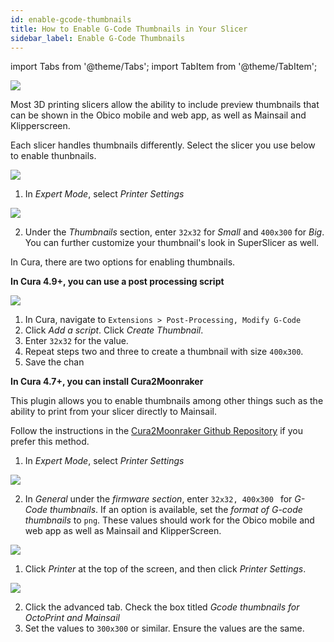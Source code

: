 ```yaml
---
id: enable-gcode-thumbnails
title: How to Enable G-Code Thumbnails in Your Slicer
sidebar_label: Enable G-Code Thumbnails
---
```

import Tabs from '@theme/Tabs';
import TabItem from '@theme/TabItem';

![](/img/user-guides/gcode-thumbnails/obico-gcode-thumbnails.png)

Most 3D printing slicers allow the ability to include preview thumbnails that can be shown in the Obico mobile and web app, as well as Mainsail and Klipperscreen.

Each slicer handles thumbnails differently. Select the slicer you use below to enable thunbnails.

<Tabs groupId="operating-systems">
  <TabItem value="Prusa" label="Prusa Slicer (2.3.0+)">

![](/img/user-guides/gcode-thumbnails/prusa-slicer-1.png)

1. In *Expert Mode*, select *Printer Settings*

![](/img/user-guides/gcode-thumbnails/prusa-slicer-thumbnail.png)


2. Under the *Thumbnails* section, enter `32x32` for *Small* and `400x300` for *Big*. You can further customize your thumbnail's look in SuperSlicer as well.


  </TabItem>
  <TabItem value="Cura" label="Cura">

In Cura, there are two options for enabling thumbnails.

**In Cura 4.9+, you can use a post processing script**

![](/img/user-guides/gcode-thumbnails/cura-post-process.png)

1. In Cura, navigate to `Extensions > Post-Processing, Modify G-Code`
2. Click *Add a script*. Click *Create Thumbnail*.
3. Enter `32x32` for the value.
4. Repeat steps two and three to create a thumbnail with size `400x300`.
5. Save the chan

**In Cura 4.7+, you can install Cura2Moonraker**

This plugin allows you to enable thumbnails among other things such as the ability to print from your slicer directly to Mainsail.

Follow the instructions in the [Cura2Moonraker Github Repository](https://github.com/emtrax-ltd/Cura2MoonrakerPlugin) if you prefer this method.


  </TabItem>
  <TabItem value="SuperSlicer" label="Super Slicer">

1. In *Expert Mode*, select *Printer Settings*

![](/img/user-guides/gcode-thumbnails/super-slicer-thumbnails.png)


2. In *General* under the  *firmware section*, enter `32x32, 400x300 ` for *G-Code thumbnails*. If an option is available, set the *format of G-code thumbnails* to `png`. These values should work for the Obico mobile and web app as well as Mainsail and KlipperScreen.



  </TabItem>
  <TabItem value="ideamaker" label="ideaMaker">

![](/img/user-guides/gcode-thumbnails/ideamaker-thumbnails.png)

1. Click *Printer* at the top of the screen, and then click *Printer Settings*. 

![](/img/user-guides/gcode-thumbnails/ideamaker-thumbnails-1.png)

2. Click the advanced tab. Check the box titled *Gcode thumbnails for OctoPrint and Mainsail* 
3. Set the values to `300x300` or similar. Ensure the values are the same. 




  </TabItem>
</Tabs>
